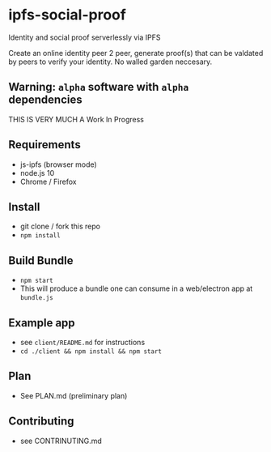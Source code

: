 # ipfs-social-proof

Identity and social proof serverlessly via IPFS

Create an online identity peer 2 peer, generate proof(s) that can be valdated by peers to verify your identity. No walled garden neccesary. 

## Warning: `alpha` software with `alpha` dependencies

THIS IS VERY MUCH A Work In Progress

## Requirements

* js-ipfs (browser mode)
* node.js 10
* Chrome / Firefox

## Install

* git clone / fork this repo
* `npm install`

## Build Bundle

* `npm start`
* This will produce a bundle one can consume in a web/electron app at `bundle.js`

## Example app

* see `client/README.md` for instructions
* `cd ./client && npm install && npm start`

## Plan

* See PLAN.md (preliminary plan)

## Contributing

* see CONTRINUTING.md
